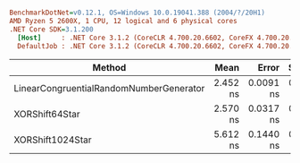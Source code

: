 ``` ini

BenchmarkDotNet=v0.12.1, OS=Windows 10.0.19041.388 (2004/?/20H1)
AMD Ryzen 5 2600X, 1 CPU, 12 logical and 6 physical cores
.NET Core SDK=3.1.200
  [Host]     : .NET Core 3.1.2 (CoreCLR 4.700.20.6602, CoreFX 4.700.20.6702), X64 RyuJIT
  DefaultJob : .NET Core 3.1.2 (CoreCLR 4.700.20.6602, CoreFX 4.700.20.6702), X64 RyuJIT


```

| Method                                  |     Mean |     Error |    StdDev | Ratio | RatioSD |
|-----------------------------------------|---------:|----------:|----------:|------:|--------:|
| LinearCongruentialRandomNumberGenerator | 2.452 ns | 0.0091 ns | 0.0076 ns |  1.00 |    0.00 |
| XORShift64Star                          | 2.570 ns | 0.0317 ns | 0.0281 ns |  1.05 |    0.01 |
| XORShift1024Star                        | 5.612 ns | 0.1440 ns | 0.2669 ns |  2.24 |    0.12 |
